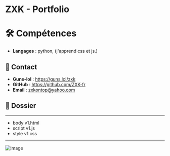 # ZXK - Portfolio

# 🛠 Compétences
- **Langages** : python, (j'apprend css et js.)

## 📧 Contact
- **Guns-lol** : https://guns.lol/zxk
- **GitHub**   : https://github.com/ZXK-fr
- **Email**    : zxkontop@yahoo.com

## 📁 Dossier
----------------------------
- body v1.html
- script v1.js
- style v1.css
----------------------------


![image](https://github.com/user-attachments/assets/b4b412f2-e214-4af9-81b2-c4614cb1ba42)
